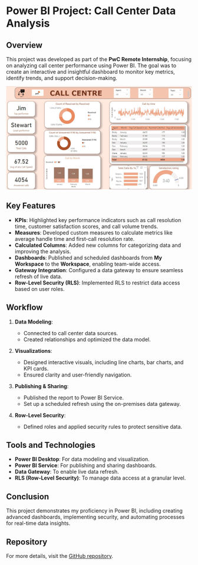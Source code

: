 # Power BI Project: Call Center Data Analysis

## Overview
This project was developed as part of the **PwC Remote Internship**, focusing on analyzing call center performance using Power BI. The goal was to create an interactive and insightful dashboard to monitor key metrics, identify trends, and support decision-making.

![Screenshot of Dashboard](https://github.com/priyankarohewal/Power-BI-Project/blob/main/Capture.JPG)

## Key Features
- **KPIs**: Highlighted key performance indicators such as call resolution time, customer satisfaction scores, and call volume trends.
- **Measures**: Developed custom measures to calculate metrics like average handle time and first-call resolution rate.
- **Calculated Columns**: Added new columns for categorizing data and improving the analysis.
- **Dashboards**: Published and scheduled dashboards from **My Workspace** to the **Workspace**, enabling team-wide access.
- **Gateway Integration**: Configured a data gateway to ensure seamless refresh of live data.
- **Row-Level Security (RLS)**: Implemented RLS to restrict data access based on user roles.

## Workflow
1. **Data Modeling**:
   - Connected to call center data sources.
   - Created relationships and optimized the data model.

2. **Visualizations**:
   - Designed interactive visuals, including line charts, bar charts, and KPI cards.
   - Ensured clarity and user-friendly navigation.

3. **Publishing & Sharing**:
   - Published the report to Power BI Service.
   - Set up a scheduled refresh using the on-premises data gateway.

4. **Row-Level Security**:
   - Defined roles and applied security rules to protect sensitive data.

## Tools and Technologies
- **Power BI Desktop**: For data modeling and visualization.
- **Power BI Service**: For publishing and sharing dashboards.
- **Data Gateway**: To enable live data refresh.
- **RLS (Row-Level Security)**: To manage data access at a granular level.

## Conclusion
This project demonstrates my proficiency in Power BI, including creating advanced dashboards, implementing security, and automating processes for real-time data insights.

## Repository
For more details, visit the [GitHub repository](https://github.com/priyankarohewal/Power-BI-Project).
